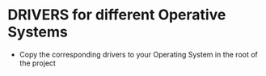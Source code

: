 # DRIVERS for different Operative Systems
* Copy the corresponding drivers to your Operating System in the root of the project